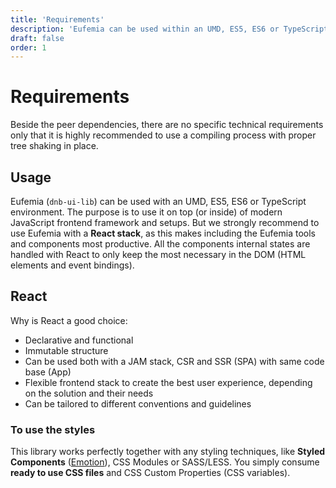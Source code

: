 ```yaml
---
title: 'Requirements'
description: 'Eufemia can be used within an UMD, ES5, ES6 or TypeScript environment. The purpose is to use it on top (or inside) of modern JavaScript frontend framework and setups.'
draft: false
order: 1
---
```


# Requirements

Beside the peer dependencies, there are no specific technical requirements only that it is highly recommended to use a compiling process with proper tree shaking in place.

## Usage

Eufemia (`dnb-ui-lib`) can be used with an UMD, ES5, ES6 or TypeScript environment. The purpose is to use it on top (or inside) of modern JavaScript frontend framework and setups. But we strongly recommend to use Eufemia with a **React stack**, as this makes including the Eufemia tools and components most productive. All the components internal states are handled with React to only keep the most necessary in the DOM (HTML elements and event bindings).

## React

Why is React a good choice:

- Declarative and functional
- Immutable structure
- Can be used both with a JAM stack, CSR and SSR (SPA) with same code base (App)
- Flexible frontend stack to create the best user experience, depending on the solution and their needs
- Can be tailored to different conventions and guidelines

### To use the styles

This library works perfectly together with any styling techniques, like **Styled Components** ([Emotion](https://emotion.sh)), CSS Modules or SASS/LESS. You simply consume **ready to use CSS files** and CSS Custom Properties (CSS variables).
